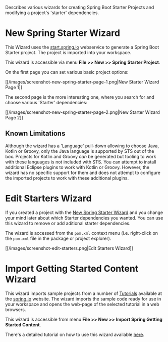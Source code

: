 Describes various wizards for creating Spring Boot Starter Projects and modifying a project's 'starter' dependencies.

# New Spring Starter Wizard

This Wizard uses the [start.spring.io](https://start.spring.io) webservice to generate a Spring Boot Starter project. The project is imported into your workspace.

This wizard is accessible via menu **File >> New >> Spring Starter Project**.

On the first page you can set various basic project options:

[[/images/screenshot-new-spring-starter-page-1.png|New Starter Wizard Page 1]]

The second page is the more interesting one, where you search for and choose
various 'Starter' dependencies:

[[/images/screenshot-new-spring-starter-page-2.png|New Starter Wizard Page 2]]

## Known Limitations

Although the wizard has a 'Language' pull-down allowing to choose Java, Kotlin or Groovy, only the Java language is supported by STS out of the box. Projects for Kotlin and Groovy *can* be generated but tooling to work with these languages is not included with STS. You can attempt to install additional Eclipse plugins to work with Kotlin or Groovy. However, the wizard has no specific support for them and does not attempt to configure the imported projects to work with these additional plugins.

# Edit Starters Wizard

If you created a project with the [New Spring Starter Wizard](#new-spring-starter-wizard) and you change
your mind later about which Starter dependencies you wanted. You can use this wizard to remove or add aditional starter dependencies.

The wizard is accessed from the `pom.xml` context menu (i.e. right-click on the `pom.xml` file in the package or project explorer).

[[/images/screenshot-edit-starters.png|Edit Starters Wizard]]

# Import Getting Started Content Wizard

This wizard imports sample projects from a number of [Tutorials](https://spring.io/guides) available at the [spring.io](https://spring.io/) website. The wizard imports the sample code ready for use in your workspace and opens the web-page of the selected tutorial in a web browsers.

This wizard is accessible from menu **File >> New >> Import Spring Getting Started Content**.

There's a detailed tutorial on how to use this wizard available [here](https://spring.io/guides/gs/sts/).

